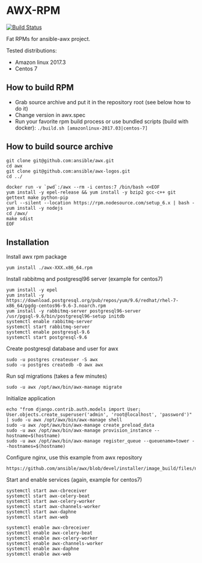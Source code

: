 # AWX-RPM

[![Build Status](https://travis-ci.org/subuk/awx-rpm.svg?branch=master)](https://travis-ci.org/subuk/awx-rpm)

Fat RPMs for ansible-awx project.

Tested distributions:
- Amazon linux 2017.3
- Centos 7

## How to build RPM

- Grab source archive and put it in the repository root (see below how to do it)
- Change version in awx.spec
- Run your favorite rpm build process or use bundled scripts (build with docker): `./build.sh [amazonlinux-2017.03|centos-7]`

## How to build source archive

    git clone git@github.com:ansible/awx.git
    cd awx
    git clone git@github.com:ansible/awx-logos.git
    cd ../

    docker run -v `pwd`:/awx --rm -i centos:7 /bin/bash <<EOF
    yum install -y epel-release && yum install -y bzip2 gcc-c++ git gettext make python-pip
    curl --silent --location https://rpm.nodesource.com/setup_6.x | bash -
    yum install -y nodejs
    cd /awx/
    make sdist
    EOF

## Installation

Install awx rpm package

    yum install ./awx-XXX.x86_64.rpm

Install rabbitmq and postgresql96 server (example for centos7)

    yum install -y epel
    yum install -y https://download.postgresql.org/pub/repos/yum/9.6/redhat/rhel-7-x86_64/pgdg-centos96-9.6-3.noarch.rpm
    yum install -y rabbitmq-server postgresql96-server
    /usr/pgsql-9.6/bin/postgresql96-setup initdb
    systemctl enable rabbitmq-server
    systemctl start rabbitmq-server
    systemctl enable postgresql-9.6
    systemctl start postgresql-9.6

Create postgresql database and user for awx

    sudo -u postgres createuser -S awx
    sudo -u postgres createdb -O awx awx

Run sql migrations (takes a few minutes)

    sudo -u awx /opt/awx/bin/awx-manage migrate

Initialize application

    echo "from django.contrib.auth.models import User; User.objects.create_superuser('admin', 'root@localhost', 'password')" | sudo -u awx /opt/awx/bin/awx-manage shell
    sudo -u awx /opt/awx/bin/awx-manage create_preload_data
    sudo -u awx /opt/awx/bin/awx-manage provision_instance --hostname=$(hostname)
    sudo -u awx /opt/awx/bin/awx-manage register_queue --queuename=tower --hostnames=$(hostname)

Configure nginx, use this example from awx repository

    https://github.com/ansible/awx/blob/devel/installer/image_build/files/nginx.conf

Start and enable services (again, example for centos7)

    systemctl start awx-cbreceiver
    systemctl start awx-celery-beat
    systemctl start awx-celery-worker
    systemctl start awx-channels-worker
    systemctl start awx-daphne
    systemctl start awx-web

    systemctl enable awx-cbreceiver
    systemctl enable awx-celery-beat
    systemctl enable awx-celery-worker
    systemctl enable awx-channels-worker
    systemctl enable awx-daphne
    systemctl enable awx-web
